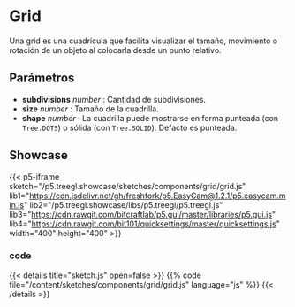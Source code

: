 # Grid

Una grid es una cuadrícula que facilita visualizar el tamaño, movimiento o rotación de un objeto al colocarla desde un punto relativo.

## Parámetros 

- **subdivisions** *number* : Cantidad de subdivisiones. 
- **size** *number* : Tamaño de la cuadrilla.
- **shape** *number* : La cuadrilla puede mostrarse en forma punteada (con `Tree.DOTS`) o sólida (con `Tree.SOLID`). Defacto es punteada.

## Showcase

{{< p5-iframe sketch="/p5.treegl.showcase/sketches/components/grid/grid.js" lib1="https://cdn.jsdelivr.net/gh/freshfork/p5.EasyCam@1.2.1/p5.easycam.min.js" lib2="/p5.treegl.showcase/libs/p5.treegl/p5.treegl.js" lib3="https://cdn.rawgit.com/bitcraftlab/p5.gui/master/libraries/p5.gui.js" lib4="https://cdn.rawgit.com/bit101/quicksettings/master/quicksettings.js" width="400" height="400" >}}

### code 

{{< details title="sketch.js" open=false >}}
{{% code file="/content/sketches/components/grid/grid.js" language="js" %}}
{{< /details >}}